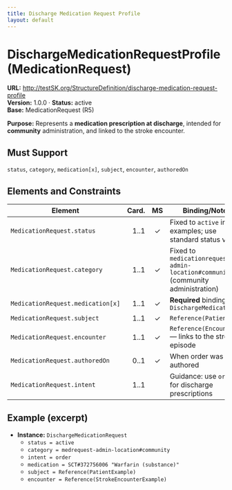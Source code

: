 ```yaml
---
title: Discharge Medication Request Profile
layout: default
---
```


# DischargeMedicationRequestProfile (MedicationRequest)

**URL:** http://testSK.org/StructureDefinition/discharge-medication-request-profile  
**Version:** 1.0.0 · **Status:** active  
**Base:** MedicationRequest (R5)

**Purpose:** Represents a **medication prescription at discharge**, intended for **community** administration, and linked to the stroke encounter.

## Must Support
`status`, `category`, `medication[x]`, `subject`, `encounter`, `authoredOn`

## Elements and Constraints

| Element | Card. | MS | Binding/Notes |
|---|---:|:---:|---|
| `MedicationRequest.status` | 1..1 | ✓ | Fixed to `active` in examples; use standard status values |
| `MedicationRequest.category` | 1..1 | ✓ | Fixed to `medicationrequest-admin-location#community` (community administration) |
| `MedicationRequest.medication[x]` | 1..1 | ✓ | **Required** binding to `DischargeMedicationVS` |
| `MedicationRequest.subject` | 1..1 | ✓ | `Reference(Patient)` |
| `MedicationRequest.encounter` | 1..1 | ✓ | `Reference(Encounter)` — links to the stroke episode |
| `MedicationRequest.authoredOn` | 0..1 | ✓ | When order was authored |
| `MedicationRequest.intent` | 1..1 |  | Guidance: use `order` for discharge prescriptions |

## Example (excerpt)
- **Instance:** `DischargeMedicationRequest`
  - `status = active`
  - `category = medrequest-admin-location#community`
  - `intent = order`
  - `medication = SCT#372756006 "Warfarin (substance)"`
  - `subject = Reference(PatientExample)`
  - `encounter = Reference(StrokeEncounterExample)`